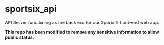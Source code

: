 # sportsix_api
API Server functioning as the back end for our SportsIX front-end web app. 

**This repo has been modified to remove any sensitive information to allow public status.**
